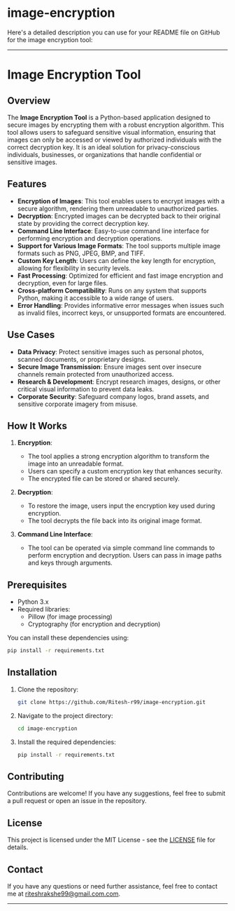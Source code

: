 # image-encryption
Here's a detailed description you can use for your README file on GitHub for the image encryption tool:

---

# Image Encryption Tool

## Overview

The **Image Encryption Tool** is a Python-based application designed to secure images by encrypting them with a robust encryption algorithm. This tool allows users to safeguard sensitive visual information, ensuring that images can only be accessed or viewed by authorized individuals with the correct decryption key. It is an ideal solution for privacy-conscious individuals, businesses, or organizations that handle confidential or sensitive images.

## Features

- **Encryption of Images**: This tool enables users to encrypt images with a secure algorithm, rendering them unreadable to unauthorized parties.
- **Decryption**: Encrypted images can be decrypted back to their original state by providing the correct decryption key.
- **Command Line Interface**: Easy-to-use command line interface for performing encryption and decryption operations.
- **Support for Various Image Formats**: The tool supports multiple image formats such as PNG, JPEG, BMP, and TIFF.
- **Custom Key Length**: Users can define the key length for encryption, allowing for flexibility in security levels.
- **Fast Processing**: Optimized for efficient and fast image encryption and decryption, even for large files.
- **Cross-platform Compatibility**: Runs on any system that supports Python, making it accessible to a wide range of users.
- **Error Handling**: Provides informative error messages when issues such as invalid files, incorrect keys, or unsupported formats are encountered.

## Use Cases

- **Data Privacy**: Protect sensitive images such as personal photos, scanned documents, or proprietary designs.
- **Secure Image Transmission**: Ensure images sent over insecure channels remain protected from unauthorized access.
- **Research & Development**: Encrypt research images, designs, or other critical visual information to prevent data leaks.
- **Corporate Security**: Safeguard company logos, brand assets, and sensitive corporate imagery from misuse.

## How It Works

1. **Encryption**: 
   - The tool applies a strong encryption algorithm to transform the image into an unreadable format.
   - Users can specify a custom encryption key that enhances security.
   - The encrypted file can be stored or shared securely.

2. **Decryption**:
   - To restore the image, users input the encryption key used during encryption.
   - The tool decrypts the file back into its original image format.
   
3. **Command Line Interface**:
   - The tool can be operated via simple command line commands to perform encryption and decryption. Users can pass in image paths and keys through arguments.

## Prerequisites

- Python 3.x
- Required libraries: 
  - Pillow (for image processing)
  - Cryptography (for encryption and decryption)
  
You can install these dependencies using:

```bash
pip install -r requirements.txt
```

## Installation

1. Clone the repository:
   ```bash
   git clone https://github.com/Ritesh-r99/image-encryption.git
   ```
   
2. Navigate to the project directory:
   ```bash
   cd image-encryption
   ```

3. Install the required dependencies:
   ```bash
   pip install -r requirements.txt
   ```


## Contributing

Contributions are welcome! If you have any suggestions, feel free to submit a pull request or open an issue in the repository.

## License

This project is licensed under the MIT License - see the [LICENSE](LICENSE) file for details.

## Contact

If you have any questions or need further assistance, feel free to contact me at riteshrakshe99@gmail.com.com.

---

